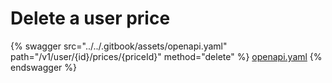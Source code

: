 # Delete a user price

{% swagger src="../../.gitbook/assets/openapi.yaml" path="/v1/user/{id}/prices/{priceId}" method="delete" %}
[openapi.yaml](../../.gitbook/assets/openapi.yaml)
{% endswagger %}

